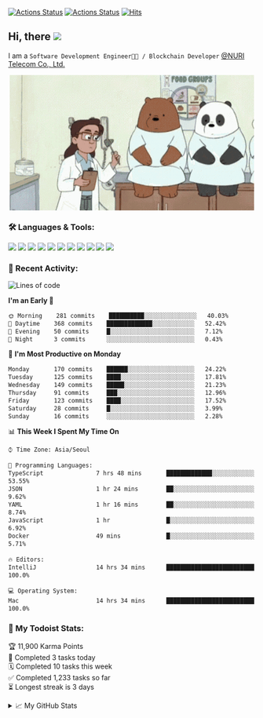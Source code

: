 
[![Actions Status](https://github.com/ddok2/ddok2/workflows/Todoist%20Readme/badge.svg)](https://github.com/ddok2/ddok2/actions)
[![Actions Status](https://github.com/ddok2/ddok2/workflows/wakatime-stats/badge.svg)](https://github.com/ddok2/ddok2/actions)
[![Hits](https://hits.seeyoufarm.com/api/count/incr/badge.svg?url=https%3A%2F%2Fgithub.com%2Fddok2)](https://hits.seeyoufarm.com)

<!-- ![visitors](https://visitor-badge.laobi.icu/badge?page_id=ddok2.ddok2) -->
## Hi, there <img src="https://raw.githubusercontent.com/MartinHeinz/MartinHeinz/master/wave.gif" width="25px">

I am a `Software Development Engineer🧑‍💻 / Blockchain Developer` [@NURI Telecom Co., Ltd.](http://www.nuritelecom.com)


<p align="center">
<img align="center" alt="GIF" src="img/debugging.gif" />
</p>


### 🛠 Languages & Tools:
<p>
    <img src="https://img.shields.io/badge/go-%2300ADD8.svg?&style=for-the-badge&logo=go&logoColor=white"/>
    <img src="https://img.shields.io/badge/node.js%20-%2343853D.svg?&style=for-the-badge&logo=node.js&logoColor=white"/>
    <img src="https://img.shields.io/badge/javascript%20-%23323330.svg?&style=for-the-badge&logo=javascript&logoColor=%23F7DF1E"/>
    <img src="https://img.shields.io/badge/typescript%20-%23007ACC.svg?&style=for-the-badge&logo=typescript&logoColor=white"/>
    <img src="https://img.shields.io/badge/python%20-%2314354C.svg?&style=for-the-badge&logo=python&logoColor=white"/>
    <img src="https://img.shields.io/badge/react%20-%2320232a.svg?&style=for-the-badge&logo=react&logoColor=%2361DAFB"/>
    <img src="https://img.shields.io/badge/AWS%20-%23FF9900.svg?&style=for-the-badge&logo=amazon-aws&logoColor=white"/>
    <img src="https://img.shields.io/badge/Google%20Cloud%20-%234285F4.svg?&style=for-the-badge&logo=google-cloud&logoColor=white"/>
    <img src="https://img.shields.io/badge/docker%20-%230db7ed.svg?&style=for-the-badge&logo=docker&logoColor=white"/>
    <img src="https://img.shields.io/badge/kubernetes%20-%23326ce5.svg?&style=for-the-badge&logo=kubernetes&logoColor=white"/>
    <img src="https://img.shields.io/badge/ansible%20-%231A1918.svg?&style=for-the-badge&logo=ansible&logoColor=white"/>
</p>

### 🌈 Recent Activity:
<!--START_SECTION:waka-->
![Lines of code](https://img.shields.io/badge/From%20Hello%20World%20I%27ve%20Written-4.3%20million%20lines%20of%20code-blue)

**I'm an Early 🐤** 

```text
🌞 Morning    281 commits    ██████████░░░░░░░░░░░░░░░   40.03% 
🌆 Daytime    368 commits    █████████████░░░░░░░░░░░░   52.42% 
🌃 Evening    50 commits     █░░░░░░░░░░░░░░░░░░░░░░░░   7.12% 
🌙 Night      3 commits      ░░░░░░░░░░░░░░░░░░░░░░░░░   0.43%

```
📅 **I'm Most Productive on Monday** 

```text
Monday       170 commits    ██████░░░░░░░░░░░░░░░░░░░   24.22% 
Tuesday      125 commits    ████░░░░░░░░░░░░░░░░░░░░░   17.81% 
Wednesday    149 commits    █████░░░░░░░░░░░░░░░░░░░░   21.23% 
Thursday     91 commits     ███░░░░░░░░░░░░░░░░░░░░░░   12.96% 
Friday       123 commits    ████░░░░░░░░░░░░░░░░░░░░░   17.52% 
Saturday     28 commits     █░░░░░░░░░░░░░░░░░░░░░░░░   3.99% 
Sunday       16 commits     ░░░░░░░░░░░░░░░░░░░░░░░░░   2.28%

```


📊 **This Week I Spent My Time On** 

```text
⌚︎ Time Zone: Asia/Seoul

💬 Programming Languages: 
TypeScript               7 hrs 48 mins       █████████████░░░░░░░░░░░░   53.55% 
JSON                     1 hr 24 mins        ██░░░░░░░░░░░░░░░░░░░░░░░   9.62% 
YAML                     1 hr 16 mins        ██░░░░░░░░░░░░░░░░░░░░░░░   8.74% 
JavaScript               1 hr                █░░░░░░░░░░░░░░░░░░░░░░░░   6.92% 
Docker                   49 mins             █░░░░░░░░░░░░░░░░░░░░░░░░   5.71%

🔥 Editors: 
IntelliJ                 14 hrs 34 mins      █████████████████████████   100.0%

💻 Operating System: 
Mac                      14 hrs 34 mins      █████████████████████████   100.0%

```


<!--END_SECTION:waka-->

### 🚧 My Todoist Stats:
<!-- TODO-IST:START -->
🏆  11,900 Karma Points           
🌸  Completed 3 tasks today           
🗓  Completed 10 tasks this week           
✅  Completed 1,233 tasks so far           
⏳  Longest streak is 3 days
<!-- TODO-IST:END -->

<details>
<summary>📈 My GitHub Stats</summary>
<p align="center"> <img src="https://github-readme-stats.vercel.app/api?username=ddok2&show_icons=true" alt="ddok2" />
</details>
